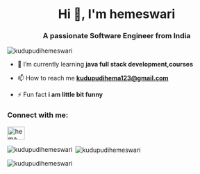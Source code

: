 <h1 align="center">Hi 👋, I'm hemeswari</h1>
<h3 align="center">A passionate Software Engineer from India</h3>



<p align="left"> <img src="https://komarev.com/ghpvc/?username=kudupudihemeswari&label=Profile%20views&color=0e75b6&style=flat" alt="kudupudihemeswari" /> </p>

- 🌱 I’m currently learning **java full stack development,courses**

- 📫 How to reach me **kudupudihema123@gmail.com**

- ⚡ Fun fact **i am little bit funny**

<h3 align="left">Connect with me:</h3>
<p align="left">
<a href="https://linkedin.com/in/hema kudupudi" target="blank"><img align="center" src="https://raw.githubusercontent.com/rahuldkjain/github-profile-readme-generator/master/src/images/icons/Social/linked-in-alt.svg" alt="hema kudupudi" height="30" width="40" /></a>
</p>

<p><img align="left" src="https://github-readme-stats.vercel.app/api/top-langs?username=kudupudihemeswari&show_icons=true&locale=en&layout=compact" alt="kudupudihemeswari" /></p>

<p>&nbsp;<img align="center" src="https://github-readme-stats.vercel.app/api?username=kudupudihemeswari&show_icons=true&locale=en" alt="kudupudihemeswari" /></p>

<p><img align="center" src="https://github-readme-streak-stats.herokuapp.com/?user=kudupudihemeswari&" alt="kudupudihemeswari" /></p>

